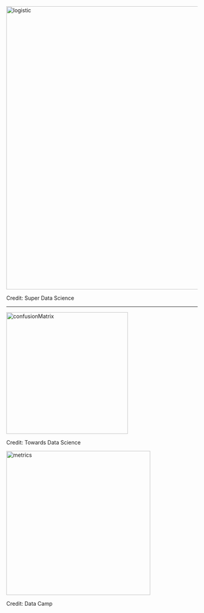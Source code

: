 <img width="745" alt="logistic" src="https://github.com/user-attachments/assets/14fdbb43-b6e3-4749-9d62-8948e03abdec">

Credit: Super Data Science

---------

<img width="320" alt="confusionMatrix" src="https://github.com/user-attachments/assets/fe21976a-e340-4f83-a0fc-a319450f35ba">

Credit: Towards Data Science

<img width="379" alt="metrics" src="https://github.com/user-attachments/assets/5a5691c2-8b20-4a31-98ef-6715c21899fb">

Credit: Data Camp
